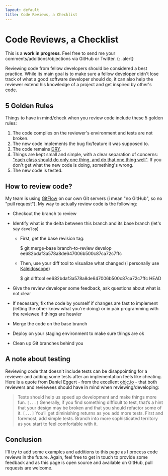 ```yaml
---
layout: default
title: Code Reviews, a Checklist
---
```


# Code Reviews, a Checklist

This is a __work in progress__. Feel free to send me your comments/additions/objections via GitHub or Twitter.
{: .alert}

Reviewing code from fellow developers should be considered a best practice. While its main goal is to make sure a fellow developer didn't lose track of what a good software developer should do, it can also help the reviewer extend his knowledge of a project and get inspired by other's code.

## 5 Golden Rules

Things to have in mind/check when you review code include these 5 golden rules:

1. The code compiles on the reviewer's environment and tests are not broken.
2. The new code implements the bug fix/feature it was supposed to.
3. The code remains [DRY][2].
4. Things are kept small and simple, with a clear separation of concerns: ["each class should do only one thing, and do that one thing well"][3]. If you don't get what the new code is doing, something's wrong.
5. The new code is tested.

## How to review code?

My team is using [GitFlow][4] on our own Git servers (i mean "no GitHub", so no "pull request"). My way to actually review code is the following:

- Checkout the branch to review
- Identify what is the delta between this branch and its base branch (let's say `develop`)

    - First, get the base revision tag:

        $ git merge-base branch-to-review develop
        ee682bdaf3a578a8de647006b500c87ca72c7ffc
    
    - Then, use your diff tool to visualize what changed (i personally use [Kaleidoscope][5])
    
        $ git difftool ee682bdaf3a578a8de647006b500c87ca72c7ffc HEAD
        
- Give the review developer some feedback, ask questions about what is not clear
- If necessary, fix the code by yourself if changes are fast to implement (letting the other know what you're doing) or in pair programming with the reviewee if things are heavier
- Merge the code on the base branch
- Deploy on your staging environment to make sure things are ok
- Clean up Git branches behind you

## A note about testing

Reviewing code that doesn't include tests can be disappointing for a reviewer and adding some tests after an implementation feels like cheating.
Here is a quote from Daniel Eggert - from the excellent [objc.io][1] - that both reviewers and reviewees should have in mind when reviewing/developing:

> Tests should help us speed up development and make things more fun. 
> `[...]`
> Generally, if you find something difficult to test, that’s a hint that your 
> design may be broken and that you should refactor some of it. 
> `[...]`
> You’ll get diminishing returns as you add more tests. First and foremost, add simple tests. 
> Branch into more sophisticated territory as you start to feel comfortable with it.

## Conclusion

I'll try to add some examples and additions to this page as I process code reviews in the future. 
Again, feel free to get in touch to provide some feedback and as this page is open source and
available on GitHub, pull requests are welcome.


[1]: http://www.objc.io/issue-1/testing-view-controllers.html
[2]: http://en.wikipedia.org/wiki/Don%27t_repeat_yourself
[3]: http://en.wikipedia.org/wiki/Single_responsibility_principle
[4]: https://github.com/nvie/gitflow
[5]: http://www.kaleidoscopeapp.com/
